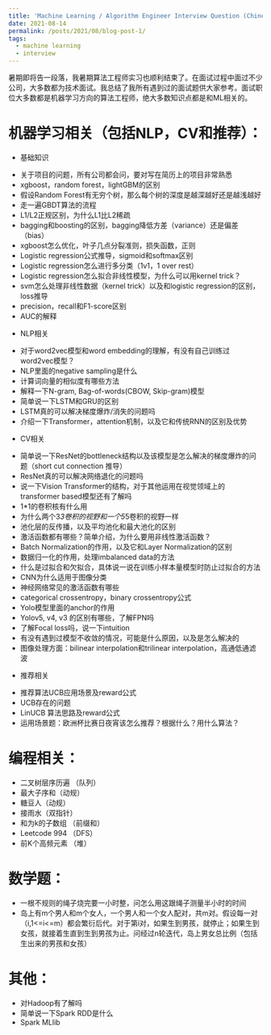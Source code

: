 ```yaml
---
title: 'Machine Learning / Algorithm Engineer Interview Question (Chinese)'
date: 2021-08-14
permalink: /posts/2021/08/blog-post-1/
tags:
  - machine learning
  - interview
---
```


暑期即将告一段落，我暑期算法工程师实习也顺利结束了。在面试过程中面过不少公司，大多数都为技术面试。我总结了我所有遇到过的面试题供大家参考。面试职位大多数都是机器学习方向的算法工程师，绝大多数知识点都是和ML相关的。


机器学习相关（包括NLP，CV和推荐）：
======
* 基础知识
- 关于项目的问题，所有公司都会问，要对写在简历上的项目非常熟悉
- xgboost，random forest，lightGBM的区别
- 假设Random Forest有无穷个树，那么每个树的深度是越深越好还是越浅越好
- 走一遍GBDT算法的流程
- L1/L2正规区别，为什么L1比L2稀疏
- bagging和boosting的区别，bagging降低方差（variance）还是偏差（bias）
- xgboost怎么优化，叶子几点分裂准则，损失函数，正则
- Logistic regression公式推导，sigmoid和softmax区别 
- Logistic regression怎么进行多分类（1v1，1 over rest）
- Logistic regression怎么拟合非线性模型，为什么可以用kernel trick？
- svm怎么处理非线性数据（kernel trick）以及和logistic regression的区别，loss推导
- precision，recall和F1-score区别
- AUC的解释

* NLP相关
- 对于word2vec模型和word embedding的理解，有没有自己训练过word2vec模型？
- NLP里面的negative sampling是什么
- 计算词向量的相似度有哪些方法
- 解释一下N-gram, Bag-of-words(CBOW, Skip-gram)模型
- 简单说一下LSTM和GRU的区别
- LSTM真的可以解决梯度爆炸/消失的问题吗
- 介绍一下Transformer，attention机制，以及它和传统RNN的区别及优势

* CV相关
- 简单说一下ResNet的bottleneck结构以及该模型是怎么解决的梯度爆炸的问题（short cut connection 推导）
- ResNet真的可以解决网络退化的问题吗
- 说一下Vision Transformer的结构，对于其他运用在视觉领域上的transformer based模型还有了解吗
- 1*1的卷积核有什么用
- 为什么两个3*3卷积的视野和一个5*5卷积的视野一样
- 池化层的反传播，以及平均池化和最大池化的区别
- 激活函数都有哪些？简单介绍，为什么要用非线性激活函数？
- Batch Normalization的作用，以及它和Layer Normalization的区别
- 数据归一化的作用，处理imbalanced data的方法
- 什么是过拟合和欠拟合，具体说一说在训练小样本量模型时防止过拟合的方法
- CNN为什么适用于图像分类
- 神经网络常见的激活函数有哪些
- categorical crossentropy，binary crossentropy公式
- Yolo模型里面的anchor的作用
- Yolov5, v4, v3 的区别有哪些，了解FPN吗
- 了解Focal loss吗，说一下intuition
- 有没有遇到过模型不收敛的情况，可能是什么原因，以及是怎么解决的
- 图像处理方面：bilinear interpolation和trilinear interpolation，高通低通滤波

* 推荐相关
- 推荐算法UCB应用场景及reward公式
- UCB存在的问题
- LinUCB 算法思路及reward公式
- 运用场景题：欧洲杯比赛日夜宵该怎么推荐？根据什么？用什么算法？

编程相关：
======
- 二叉树层序历遍 （队列）
- 最大子序和（动规）
- 糖豆人（动规）
- 接雨水（双指针）
- 和为k的子数组 （前缀和）
- Leetcode 994 （DFS）
- 前K个高频元素 （堆）

数学题：
======
- 一根不规则的绳子烧完要一小时整，问怎么用这跟绳子测量半小时的时间
- 岛上有m个男人和m个女人，一个男人和一个女人配对，共m对。假设每一对（i,1<=i<=m）都会繁衍后代。对于第i对，如果生到男孩，就停止；如果生到女孩，就接着生直到生到男孩为止。问经过n轮迭代，岛上男女总比例（包括生出来的男孩和女孩）

其他：
======
- 对Hadoop有了解吗
- 简单说一下Spark RDD是什么
- Spark MLlib
